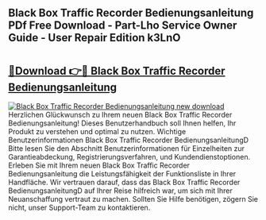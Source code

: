 ## Black Box Traffic Recorder Bedienungsanleitung PDf Free Download - Part-Lho Service Owner Guide - User Repair Edition k3LnO

# <h2><a href="http://df5h1if.blite.top/?on=Black+Box+Traffic+Recorder+Bedienungsanleitung">🔗Download 👉🔴 Black Box Traffic Recorder Bedienungsanleitung</a></h2>

[![Black Box Traffic Recorder Bedienungsanleitung new download](https://i.imgur.com/lujVjoI.png)](http://df5h1if.blite.top/?on=Black+Box+Traffic+Recorder+Bedienungsanleitung)
Herzlichen Glückwunsch zu Ihrem neuen Black Box Traffic Recorder Bedienungsanleitung! Dieses Benutzerhandbuch soll Ihnen helfen, Ihr Produkt zu verstehen und optimal zu nutzen. Wichtige Benutzerinformationen Black Box Traffic Recorder BedienungsanleitungD Bitte lesen Sie den Abschnitt Benutzerinformationen für Einzelheiten zur Garantieabdeckung, Registrierungsverfahren, und Kundendienstoptionen. Erleben Sie mit Ihrem neuen Black Box Traffic Recorder Bedienungsanleitung die Leistungsfähigkeit der Funktionsliste in Ihrer Handfläche. Wir vertrauen darauf, dass das Black Box Traffic Recorder BedienungsanleitungD auf Ihrer Reise hilfreich war, um sich mit Ihrer Neuanschaffung vertraut zu machen. Sollten Sie Hilfe benötigen, zögern Sie nicht, unser Support-Team zu kontaktieren.
